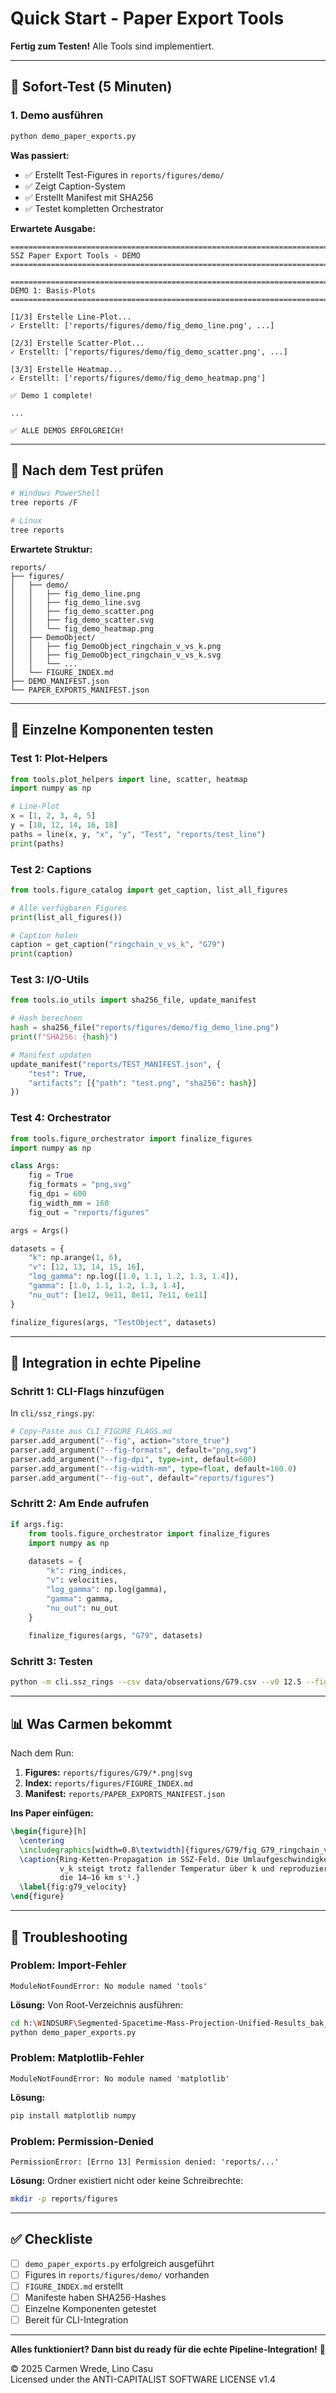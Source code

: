 # Quick Start - Paper Export Tools

**Fertig zum Testen!** Alle Tools sind implementiert.

---

## 🚀 **Sofort-Test (5 Minuten)**

### **1. Demo ausführen**

```bash
python demo_paper_exports.py
```

**Was passiert:**
- ✅ Erstellt Test-Figures in `reports/figures/demo/`
- ✅ Zeigt Caption-System
- ✅ Erstellt Manifest mit SHA256
- ✅ Testet kompletten Orchestrator

**Erwartete Ausgabe:**
```
================================================================================
SSZ Paper Export Tools - DEMO
================================================================================

================================================================================
DEMO 1: Basis-Plots
================================================================================

[1/3] Erstelle Line-Plot...
✓ Erstellt: ['reports/figures/demo/fig_demo_line.png', ...]

[2/3] Erstelle Scatter-Plot...
✓ Erstellt: ['reports/figures/demo/fig_demo_scatter.png', ...]

[3/3] Erstelle Heatmap...
✓ Erstellt: ['reports/figures/demo/fig_demo_heatmap.png']

✅ Demo 1 complete!

...

✅ ALLE DEMOS ERFOLGREICH!
```

---

## 📁 **Nach dem Test prüfen**

```bash
# Windows PowerShell
tree reports /F

# Linux
tree reports
```

**Erwartete Struktur:**
```
reports/
├── figures/
│   ├── demo/
│   │   ├── fig_demo_line.png
│   │   ├── fig_demo_line.svg
│   │   ├── fig_demo_scatter.png
│   │   ├── fig_demo_scatter.svg
│   │   └── fig_demo_heatmap.png
│   ├── DemoObject/
│   │   ├── fig_DemoObject_ringchain_v_vs_k.png
│   │   ├── fig_DemoObject_ringchain_v_vs_k.svg
│   │   └── ...
│   └── FIGURE_INDEX.md
├── DEMO_MANIFEST.json
└── PAPER_EXPORTS_MANIFEST.json
```

---

## 🧪 **Einzelne Komponenten testen**

### **Test 1: Plot-Helpers**

```python
from tools.plot_helpers import line, scatter, heatmap
import numpy as np

# Line-Plot
x = [1, 2, 3, 4, 5]
y = [10, 12, 14, 16, 18]
paths = line(x, y, "x", "y", "Test", "reports/test_line")
print(paths)
```

### **Test 2: Captions**

```python
from tools.figure_catalog import get_caption, list_all_figures

# Alle verfügbaren Figures
print(list_all_figures())

# Caption holen
caption = get_caption("ringchain_v_vs_k", "G79")
print(caption)
```

### **Test 3: I/O-Utils**

```python
from tools.io_utils import sha256_file, update_manifest

# Hash berechnen
hash = sha256_file("reports/figures/demo/fig_demo_line.png")
print(f"SHA256: {hash}")

# Manifest updaten
update_manifest("reports/TEST_MANIFEST.json", {
    "test": True,
    "artifacts": [{"path": "test.png", "sha256": hash}]
})
```

### **Test 4: Orchestrator**

```python
from tools.figure_orchestrator import finalize_figures
import numpy as np

class Args:
    fig = True
    fig_formats = "png,svg"
    fig_dpi = 600
    fig_width_mm = 160
    fig_out = "reports/figures"

args = Args()

datasets = {
    "k": np.arange(1, 6),
    "v": [12, 13, 14, 15, 16],
    "log_gamma": np.log([1.0, 1.1, 1.2, 1.3, 1.4]),
    "gamma": [1.0, 1.1, 1.2, 1.3, 1.4],
    "nu_out": [1e12, 9e11, 8e11, 7e11, 6e11]
}

finalize_figures(args, "TestObject", datasets)
```

---

## 🎯 **Integration in echte Pipeline**

### **Schritt 1: CLI-Flags hinzufügen**

In `cli/ssz_rings.py`:

```python
# Copy-Paste aus CLI_FIGURE_FLAGS.md
parser.add_argument("--fig", action="store_true")
parser.add_argument("--fig-formats", default="png,svg")
parser.add_argument("--fig-dpi", type=int, default=600)
parser.add_argument("--fig-width-mm", type=float, default=160.0)
parser.add_argument("--fig-out", default="reports/figures")
```

### **Schritt 2: Am Ende aufrufen**

```python
if args.fig:
    from tools.figure_orchestrator import finalize_figures
    import numpy as np
    
    datasets = {
        "k": ring_indices,
        "v": velocities,
        "log_gamma": np.log(gamma),
        "gamma": gamma,
        "nu_out": nu_out
    }
    
    finalize_figures(args, "G79", datasets)
```

### **Schritt 3: Testen**

```bash
python -m cli.ssz_rings --csv data/observations/G79.csv --v0 12.5 --fig
```

---

## 📊 **Was Carmen bekommt**

Nach dem Run:

1. **Figures:** `reports/figures/G79/*.png|svg`
2. **Index:** `reports/figures/FIGURE_INDEX.md`
3. **Manifest:** `reports/PAPER_EXPORTS_MANIFEST.json`

**Ins Paper einfügen:**

```latex
\begin{figure}[h]
  \centering
  \includegraphics[width=0.8\textwidth]{figures/G79/fig_G79_ringchain_v_vs_k.pdf}
  \caption{Ring-Ketten-Propagation im SSZ-Feld. Die Umlaufgeschwindigkeit 
           v_k steigt trotz fallender Temperatur über k und reproduziert 
           die 14–16 km s⁻¹.}
  \label{fig:g79_velocity}
\end{figure}
```

---

## 🐛 **Troubleshooting**

### **Problem: Import-Fehler**

```
ModuleNotFoundError: No module named 'tools'
```

**Lösung:** Von Root-Verzeichnis ausführen:
```bash
cd h:\WINDSURF\Segmented-Spacetime-Mass-Projection-Unified-Results_bak_2025-10-17_17-03-00
python demo_paper_exports.py
```

### **Problem: Matplotlib-Fehler**

```
ModuleNotFoundError: No module named 'matplotlib'
```

**Lösung:**
```bash
pip install matplotlib numpy
```

### **Problem: Permission-Denied**

```
PermissionError: [Errno 13] Permission denied: 'reports/...'
```

**Lösung:** Ordner existiert nicht oder keine Schreibrechte:
```bash
mkdir -p reports/figures
```

---

## ✅ **Checkliste**

- [ ] `demo_paper_exports.py` erfolgreich ausgeführt
- [ ] Figures in `reports/figures/demo/` vorhanden
- [ ] `FIGURE_INDEX.md` erstellt
- [ ] Manifeste haben SHA256-Hashes
- [ ] Einzelne Komponenten getestet
- [ ] Bereit für CLI-Integration

---

**Alles funktioniert? Dann bist du ready für die echte Pipeline-Integration!** 🚀

© 2025 Carmen Wrede, Lino Casu  
Licensed under the ANTI-CAPITALIST SOFTWARE LICENSE v1.4
